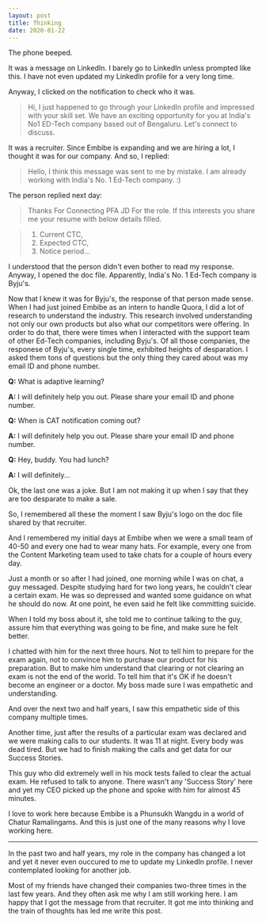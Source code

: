 ```yaml
---
layout: post
title: Thinking
date: 2020-01-22
---
```

The phone beeped. 

It was a message on LinkedIn. I barely go to LinkedIn unless prompted like this. I have not even updated my LinkedIn profile for a very long time.

Anyway, I clicked on the notification to check who it was. 

>Hi, I just happened to go through your LinkedIn profile and impressed with your skill set. We have an exciting opportunity for you at India's No1 ED-Tech company based out of Bengaluru. Let's connect to discuss.

It was a recruiter. Since Embibe is expanding and we are hiring a lot, I thought it was for our company. And so, I replied:

> Hello, I think this message was sent to me by mistake. I am already working with India's No. 1 Ed-Tech company. :) 

The person replied next day: 

> Thanks For Connecting PFA JD For the role. If this interests you share me your resume with below details filled.

> 1) Current CTC,
> 2) Expected CTC,
> 3) Notice period...

I understood that the person didn't even bother to read my response.  Anyway, I opened the doc file. Apparently, India's No. 1 Ed-Tech company is Byju's.

Now that I knew it was for Byju's, the response of that person made sense. When I had just joined Embibe as an intern to handle Quora, I did a lot of research to understand the industry. This research involved understanding not only our own products but also what our competitors were offering. In order to do that, there were times when I interacted with the support team of other Ed-Tech companies, including Byju's. Of all those companies, the responese of Byju's, every single time, exhibited heights of desparation. I asked them tons of questions but the only thing they cared about was my email ID and phone number. 

**Q:** What is adaptive learning?

**A:** I will definitely help you out. Please share your email ID and phone number.

**Q:** When is CAT notification coming out?

**A:** I will definitely help you out. Please share your email ID and phone number. 

**Q:** Hey, buddy. You had lunch?

**A:** I will definitely...

Ok, the last one was a joke. But I am not making it up when I say that they are too desparate to make a sale.

So, I remembered all these the moment I saw Byju's logo on the doc file shared by that recruiter.

And I remembered my initial days at Embibe when we were a small team of 40-50 and every one had to wear many hats. For example, every one from the Content Marketing team used to take chats for a couple of hours every day. 

Just a month or so after I had joined, one morning while I was on chat, a guy messaged. Despite studying hard for two long years, he couldn't clear a certain exam. He was so depressed and wanted some guidance on what he should do now. At one point, he even said he felt like committing suicide. 

When I told my boss about it, she told me to continue talking to the guy, assure him that everything was going to be fine, and make sure he felt better. 

I chatted with him for the next three hours. Not to tell him to prepare for the exam again, not to convince him to purchase our product for his preparation. But to make him understand that clearing or not clearing an exam is not the end of the world. To tell him that it's OK if he doesn't become an engineer or a doctor. My boss made sure I was empathetic and understanding.

And over the next two and half years, I saw this empathetic side of this company multiple times.

Another time, just after the results of a particular exam was declared and we were making calls to our students. It was 11 at night. Every body was dead tired. But we had to finish making the calls and get data for our Success Stories.

This guy who did extremely well in his mock tests failed to clear the actual exam. He refused to talk to anyone. There wasn't any 'Success Story' here and yet my CEO picked up the phone and spoke with him for almost 45 minutes. 

I love to work here because Embibe is a Phunsukh Wangdu in a world of Chatur Ramalingams. And this is just one of the many reasons why I love working here. 

____

In the past two and half years, my role in the company has changed a lot and yet it never even ouccured to me to update my LinkedIn profile. I never contemplated looking for another job.

Most of my friends have changed their companies two-three times in the last few years. And they often ask me why I am still working here. I am happy that I got the message from that recruiter. It got me into thinking and the train of thoughts has led me write this post.

